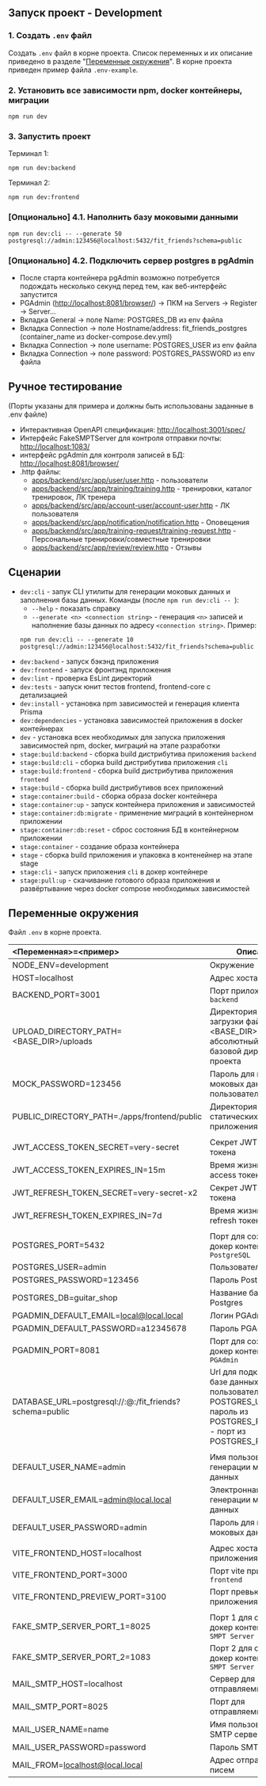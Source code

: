 ## Запуск проект - Development

### 1. Создать `.env` файл

Создать `.env` файл в корне проекта. Список переменных и их описание приведено в разделе "[Переменные окружения](#переменные-окружения)". В корне проекта приведен пример файла `.env-example`.

### 2. Установить все зависимости npm, docker контейнеры, миграции

```
npm run dev
```

### 3. Запустить проект

Терминал 1:

```
npm run dev:backend
```

Терминал 2:

```
npm run dev:frontend
```

### [Опционально] 4.1. Наполнить базу моковыми данными

```
npm run dev:cli -- --generate 50 postgresql://admin:123456@localhost:5432/fit_friends?schema=public
```

### [Опционально] 4.2. Подключить сервер postgres в pgAdmin

- После старта контейнера pgAdmin возможно потребуется подождать несколько секунд перед тем, как веб-интерфейс запустится
- PGAdmin ([http://localhost:8081/browser/](http://localhost:8081/browser/)) -> ПКМ на Servers -> Register -> Server...
- Вкладка General -> поле Name: POSTGRES_DB из env файла
- Вкладка Connection -> поле Hostname/address: fit_friends_postgres (container_name из docker-compose.dev.yml)
- Вкладка Connection -> поле username: POSTGRES_USER из env файла
- Вкладка Connection -> поле password: POSTGRES_PASSWORD из env файла

## Ручное тестирование

(Порты указаны для примера и должны быть использованы заданные в .env файле)

- Интерактивная OpenAPI спецификация: [http://localhost:3001/spec/](http://localhost:3001/spec/)
- Интерфейс FakeSMPTServer для контроля отправки почты: [http://localhost:1083/](http://localhost:1083/)
- интерфейс pgAdmin для контроля записей в БД: [http://localhost:8081/browser/](http://localhost:8081/browser/)
- .http файлы:
  - [apps/backend/src/app/user/user.http](apps/backend/src/app/user/user.http) - пользователи
  - [apps/backend/src/app/training/training.http](apps/backend/src/app/training/training.http) - тренировки, каталог тренировок, ЛК тренера
  - [apps/backend/src/app/account-user/account-user.http](apps/backend/src/app/account-user/account-user.http) - ЛК пользователя
  - [apps/backend/src/app/notification/notification.http](apps/backend/src/app/notification/notification.http) - Оповещения
  - [apps/backend/src/app/training-request/training-request.http](apps/backend/src/app/training-request/training-request.http) - Персональные тренировки/совместные тренировки
  - [apps/backend/src/app/review/review.http](apps/backend/src/app/review/review.http) - Отзывы

## Сценарии

- `dev:cli` - запук CLI утилиты для генерации моковых данных и заполнения базы данных. Команды (после `npm run dev:cli -- `):
  - `--help` - показать справку
  - `--generate <n> <connection string>` - генерация `<n>` записей и наполнение базы данных по адресу `<connection string>`. Пример:
  ```
  npm run dev:cli -- --generate 10 postgresql://admin:123456@localhost:5432/fit_friends?schema=public
  ```
- `dev:backend` - запуск бэкэнд приложения
- `dev:frontend` - запуск фронтэнд приложения
- `dev:lint` - проверка EsLint директорий
- `dev:tests` - запуск юнит тестов frontend, frontend-core с детализацией
- `dev:install` - установка npm зависимостей и генерация клиента Prisma
- `dev:dependencies` - установка зависимостей приложения в docker контейнерах
- `dev` - установка всех необходимых для запуска приложения зависимостей npm, docker, миграций на этапе разработки
- `stage:build:backend` - сборка build дистрибутива приложения `backend`
- `stage:build:cli` - сборка build дистрибутива приложения `cli`
- `stage:build:frontend` - сборка build дистрибутива приложения `frontend`
- `stage:build` - сборка build дистрибутивов всех приложений
- `stage:container:build` - сборка образа docker контейнера
- `stage:container:up` - запуск контейнера приложения и зависимостей
- `stage:container:db:migrate` - применение миграций в контейнерном приложении
- `stage:container:db:reset` - сброс состояния БД в контейнерном приложении
- `stage:container` - создание образа контейнера
- `stage` - сборка build приложения и упаковка в контенейнер на этапе stage
- `stage:cli` - запуск приложения `cli` в докер контейнере
- `stage:pull:up` - скачивание готового образа приложения и развёртывание через docker compose необходимых зависимостей

## Переменные окружения

Файл `.env` в корне проекта.

| <Переменная>=<пример> | Описание |
| :--- | --- |
| NODE_ENV=development | Окружение |
| HOST=localhost | Адрес хоста |
| BACKEND_PORT=3001 | Порт приложения `backend` |
| UPLOAD_DIRECTORY_PATH=<BASE_DIR>/uploads | Директория для загрузки файло, <BASE_DIR> - указать абсолютный путь до базовой директории проекта |
| MOCK_PASSWORD=123456 | Пароль для генерации моковых данных пользователей |
| PUBLIC_DIRECTORY_PATH=./apps/frontend/public | Директория для статических файлов приложения `frontend` |
|     |     |
| JWT_ACCESS_TOKEN_SECRET=very-secret | Секрет JWT access токена |
| JWT_ACCESS_TOKEN_EXPIRES_IN=15m | Время жизни JWT access токена |
| JWT_REFRESH_TOKEN_SECRET=very-secret-x2 | Секрет JWT refresh токена |
| JWT_REFRESH_TOKEN_EXPIRES_IN=7d | Время жизни JWT refresh токена |
|     |     |
| POSTGRES_PORT=5432 | Порт для создания докер контейнера `PostgreSQL` |
| POSTGRES_USER=admin | Пользователь Postgres |
| POSTGRES_PASSWORD=123456 | Пароль Postgres |
| POSTGRES_DB=guitar_shop | Название базы данных Postgres |
| PGADMIN_DEFAULT_EMAIL=local@local.local | Логин PGAdmin |
| PGADMIN_DEFAULT_PASSWORD=a12345678 | Пароль PGAdmin |
| PGADMIN_PORT=8081 | Порт для создания докер контейнера `PGAdmin` |
| DATABASE_URL=postgresql://<user>:<password>@<host or docker container name>:<port>/fit_friends?schema=public | Url для подключения к базе данных: <user> - пользователь из POSTGRES_USER, <password> - пароль из POSTGRES_PASSWORD, <port> - порт из POSTGRES_PORT |
|     |     |
| DEFAULT_USER_NAME=admin | Имя пользователя для генерации моковых данных |
| DEFAULT_USER_EMAIL=admin@local.local | Электронная почта для генерации моковых данных |
| DEFAULT_USER_PASSWORD=admin | Пароль для генерации моковых данных |
|     |     |
| VITE_FRONTEND_HOST=localhost | Адрес хоста приложения `frontend` |
| VITE_FRONTEND_PORT=3000 | Порт vite приложения `frontend` |
| VITE_FRONTEND_PREVIEW_PORT=3100 | Порт превью vite приложения `frontend` |
|     |     |
| FAKE_SMTP_SERVER_PORT_1=8025 | Порт 1 для создания докер контейнера `Fake SMPT Server` |
| FAKE_SMTP_SERVER_PORT_2=1083 | Порт 2 для создания докер контейнера `Fake SMPT Server` |
| MAIL_SMTP_HOST=localhost | Сервер для отправляемых писем |
| MAIL_SMTP_PORT=8025 | Порт для отправляемых писем |
| MAIL_USER_NAME=name | Имя пользователя SMTP сервера |
| MAIL_USER_PASSWORD=password | Пароль SMTP сервера |
| MAIL_FROM=localhost@local.local | Адрес отправителя писем |
